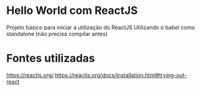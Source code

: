 # Hello World com ReactJS
Projeto básico para iniciar a utilização do ReactJS
Utilizando o babel como standalone (não precisa compilar antes)

# Fontes utilizadas
https://reactjs.org/
https://reactjs.org/docs/installation.html#trying-out-react
